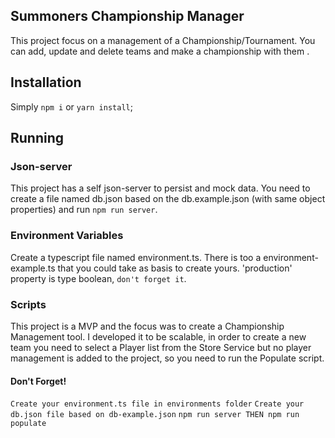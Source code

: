 ## Summoners Championship Manager

This project focus on a management of a Championship/Tournament. You can add, update and delete teams and make a championship with them .

## Installation

Simply `npm i` or `yarn install`;

## Running

### Json-server

This project has a self json-server to persist and mock data. You need to create a file named db.json based on the db.example.json (with same object properties) and run `npm run server`. 

### Environment Variables

Create a typescript file named environment.ts. There is too a environment-example.ts that you could take as basis to create yours. 'production' property is type boolean, `don't forget it`.

### Scripts

This project is a MVP and the focus was to create a Championship Management tool. I developed it to be scalable, in order to create a new team you need to select a Player list from the Store Service but no player management is added to the project, so you need to run the Populate script.

#### Don't Forget!
`Create your environment.ts file in environments folder`
`Create your db.json file based on db-example.json`
`npm run server THEN npm run populate`
